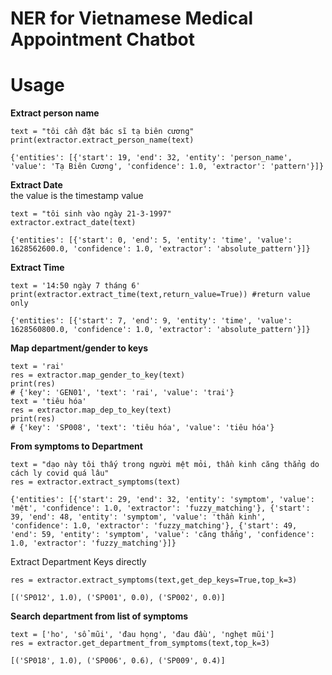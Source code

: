 # NER for Vietnamese Medical Appointment Chatbot

# Usage

**Extract person name**
```
text = "tôi cần đặt bác sĩ tạ biên cương"
print(extractor.extract_person_name(text)
```
```
{'entities': [{'start': 19, 'end': 32, 'entity': 'person_name', 'value': 'Tạ Biên Cương', 'confidence': 1.0, 'extractor': 'pattern'}]}
```

**Extract Date**   
the value is the timestamp value
```
text = "tôi sinh vào ngày 21-3-1997"
extractor.extract_date(text)
```
```
{'entities': [{'start': 0, 'end': 5, 'entity': 'time', 'value': 1628562600.0, 'confidence': 1.0, 'extractor': 'absolute_pattern'}]}
```
**Extract Time**
```
text = '14:50 ngày 7 tháng 6'
print(extractor.extract_time(text,return_value=True)) #return value only
```
```
{'entities': [{'start': 7, 'end': 9, 'entity': 'time', 'value': 1628560800.0, 'confidence': 1.0, 'extractor': 'absolute_pattern'}]}
```

**Map department/gender to keys**
```
text = 'rai'
res = extractor.map_gender_to_key(text)
print(res)
# {'key': 'GEN01', 'text': 'rai', 'value': 'trai'}
text = 'tiêu hóa'
res = extractor.map_dep_to_key(text)
print(res)
# {'key': 'SP008', 'text': 'tiêu hóa', 'value': 'tiêu hóa'}
```

**From symptoms to Department**
```
text = "dạo này tôi thấy trong người mệt mỏi, thần kinh căng thẳng do cách ly covid quá lâu"
res = extractor.extract_symptoms(text)
```
```
{'entities': [{'start': 29, 'end': 32, 'entity': 'symptom', 'value': 'mệt', 'confidence': 1.0, 'extractor': 'fuzzy_matching'}, {'start': 39, 'end': 48, 'entity': 'symptom', 'value': 'thần kinh', 'confidence': 1.0, 'extractor': 'fuzzy_matching'}, {'start': 49, 'end': 59, 'entity': 'symptom', 'value': 'căng thẳng', 'confidence': 1.0, 'extractor': 'fuzzy_matching'}]}
```
Extract Department Keys directly
```
res = extractor.extract_symptoms(text,get_dep_keys=True,top_k=3) 
```
```
[('SP012', 1.0), ('SP001', 0.0), ('SP002', 0.0)]
```
**Search department from list of symptoms**
```
text = ['ho', 'sổ mũi', 'đau họng', 'đau đầu', 'nghẹt mũi']
res = extractor.get_department_from_symptoms(text,top_k=3)
```
```
[('SP018', 1.0), ('SP006', 0.6), ('SP009', 0.4)]
```
